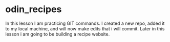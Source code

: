 # odin_recipes
In this lesson I am practicing GIT commands. I created a new repo, added it to my local machine, and will now make edits that i will commit. Later in this lesson i am going to be building a recipe website.